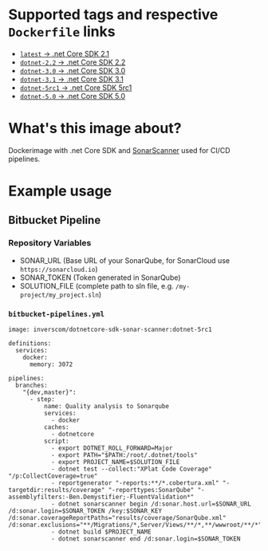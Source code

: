 # Supported tags and respective `Dockerfile` links

- [`latest` -> .net Core SDK 2.1](https://github.com/invers-gmbh/dotnetcore-sdk-sonar-scanner/blob/master/Dockerfile)
- [`dotnet-2.2` -> .net Core SDK 2.2](https://github.com/invers-gmbh/dotnetcore-sdk-sonar-scanner/blob/dotnet-2.2/Dockerfile)
- [`dotnet-3.0` -> .net Core SDK 3.0](https://github.com/invers-gmbh/dotnetcore-sdk-sonar-scanner/blob/dotnet-3.0/Dockerfile)
- [`dotnet-3.1` -> .net Core SDK 3.1](https://github.com/invers-gmbh/dotnetcore-sdk-sonar-scanner/blob/dotnet-3.1/Dockerfile)
- [`dotnet-5rc1` -> .net Core SDK 5rc1](https://github.com/invers-gmbh/dotnetcore-sdk-sonar-scanner/blob/dotnet-5rc1/Dockerfile)
- [`dotnet-5.0` -> .net Core SDK 5.0](https://github.com/invers-gmbh/dotnetcore-sdk-sonar-scanner/blob/dotnet-5.0/Dockerfile)

# What's this image about?

Dockerimage with .net Core SDK and [SonarScanner](https://docs.sonarqube.org/latest/analysis/scan/sonarscanner/) used for CI/CD pipelines.

# Example usage

## Bitbucket Pipeline

### Repository Variables
- SONAR_URL (Base URL of your SonarQube, for SonarCloud use `https://sonarcloud.io`)
- SONAR_TOKEN (Token generated in SonarQube)
- SOLUTION_FILE (complete path to sln file, e.g. `/my-project/my_project.sln`)

### `bitbucket-pipelines.yml`
```
image: inverscom/dotnetcore-sdk-sonar-scanner:dotnet-5rc1

definitions:
  services:
    docker:
      memory: 3072

pipelines:
  branches:
    "{dev,master}": 
      - step:
          name: Quality analysis to Sonarqube
          services:
            - docker
          caches:
            - dotnetcore
          script:
            - export DOTNET_ROLL_FORWARD=Major
            - export PATH="$PATH:/root/.dotnet/tools"
            - export PROJECT_NAME=$SOLUTION_FILE
            - dotnet test --collect:"XPlat Code Coverage" "/p:CollectCoverage=true"
            - reportgenerator "-reports:**/*.cobertura.xml" "-targetdir:results/coverage" "-reporttypes:SonarQube" "-assemblyfilters:-Ben.Demystifier;-FluentValidation*"
            - dotnet sonarscanner begin /d:sonar.host.url=$SONAR_URL /d:sonar.login=$SONAR_TOKEN /key:$SONAR_KEY /d:sonar.coverageReportPaths="results/coverage/SonarQube.xml" /d:sonar.exclusions="**/Migrations/*,Server/Views/**/*,**/wwwroot/**/*"
            - dotnet build $PROJECT_NAME
            - dotnet sonarscanner end /d:sonar.login=$SONAR_TOKEN
```
